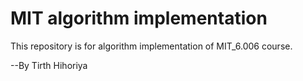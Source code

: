 # MIT algorithm implementation

This repository is for algorithm implementation of MIT_6.006 course.

--By Tirth Hihoriya
